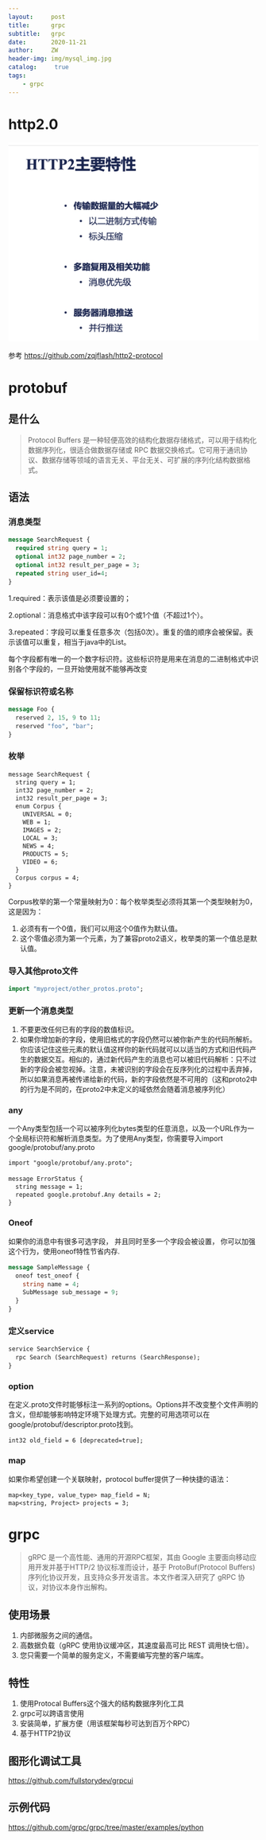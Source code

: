 ```yaml
---
layout:     post
title:      grpc
subtitle:   grpc
date:       2020-11-21
author:     ZW
header-img: img/mysql_img.jpg
catalog: 	 true
tags:
    - grpc
---
```



# http2.0

![图一](/img/20210106201516.jpg)

参考 https://github.com/zqjflash/http2-protocol


# protobuf
## 是什么
> Protocol Buffers 是一种轻便高效的结构化数据存储格式，可以用于结构化数据序列化，很适合做数据存储或 RPC 数据交换格式。它可用于通讯协议、数据存储等领域的语言无关、平台无关、可扩展的序列化结构数据格式。

## 语法

### 消息类型
```protobuf
message SearchRequest {
  required string query = 1;
  optional int32 page_number = 2;
  optional int32 result_per_page = 3;
  repeated string user_id=4;
}
```

1.required：表示该值是必须要设置的；

2.optional：消息格式中该字段可以有0个或1个值（不超过1个）。

3.repeated：字段可以重复任意多次（包括0次）。重复的值的顺序会被保留。表示该值可以重复，相当于java中的List。

每个字段都有唯一的一个数字标识符。这些标识符是用来在消息的二进制格式中识别各个字段的，一旦开始使用就不能够再改变


### 保留标识符或名称
```protobuf
message Foo {
  reserved 2, 15, 9 to 11;
  reserved "foo", "bar";
}
```

### 枚举
```protobuf3
message SearchRequest {
  string query = 1;
  int32 page_number = 2;
  int32 result_per_page = 3;
  enum Corpus {
    UNIVERSAL = 0;
    WEB = 1;
    IMAGES = 2;
    LOCAL = 3;
    NEWS = 4;
    PRODUCTS = 5;
    VIDEO = 6;
  }
  Corpus corpus = 4;
}
```
Corpus枚举的第一个常量映射为0：每个枚举类型必须将其第一个类型映射为0，这是因为：

1. 必须有有一个0值，我们可以用这个0值作为默认值。
2. 这个零值必须为第一个元素，为了兼容proto2语义，枚举类的第一个值总是默认值。

### 导入其他proto文件
```protobuf
import "myproject/other_protos.proto";
```

### 更新一个消息类型
1. 不要更改任何已有的字段的数值标识。
2. 如果你增加新的字段，使用旧格式的字段仍然可以被你新产生的代码所解析。你应该记住这些元素的默认值这样你的新代码就可以以适当的方式和旧代码产生的数据交互。相似的，通过新代码产生的消息也可以被旧代码解析：只不过新的字段会被忽视掉。注意，未被识别的字段会在反序列化的过程中丢弃掉，所以如果消息再被传递给新的代码，新的字段依然是不可用的（这和proto2中的行为是不同的，在proto2中未定义的域依然会随着消息被序列化）


### any
一个Any类型包括一个可以被序列化bytes类型的任意消息，以及一个URL作为一个全局标识符和解析消息类型。为了使用Any类型，你需要导入import google/protobuf/any.proto
```protobuf3
import "google/protobuf/any.proto";

message ErrorStatus {
  string message = 1;
  repeated google.protobuf.Any details = 2;
}
```

### Oneof
如果你的消息中有很多可选字段， 并且同时至多一个字段会被设置， 你可以加强这个行为，使用oneof特性节省内存.

```protobuf
message SampleMessage {
  oneof test_oneof {
    string name = 4;
    SubMessage sub_message = 9;
  }
}

```


### 定义service
```protobuf
service SearchService {
  rpc Search (SearchRequest) returns (SearchResponse);
}
```

### option
在定义.proto文件时能够标注一系列的options。Options并不改变整个文件声明的含义，但却能够影响特定环境下处理方式。完整的可用选项可以在google/protobuf/descriptor.proto找到。
```protobuf3
int32 old_field = 6 [deprecated=true];
```



### map
如果你希望创建一个关联映射，protocol buffer提供了一种快捷的语法：
```protobuf3
map<key_type, value_type> map_field = N;
map<string, Project> projects = 3;
```

# grpc
> gRPC 是一个高性能、通用的开源RPC框架，其由 Google 主要面向移动应用开发并基于HTTP/2 协议标准而设计，基于 ProtoBuf(Protocol Buffers) 序列化协议开发，且支持众多开发语言。本文作者深入研究了 gRPC 协议，对协议本身作出解构。

## 使用场景
1. 内部微服务之间的通信。
2. 高数据负载（gRPC 使用协议缓冲区，其速度最高可比 REST 调用快七倍）。
3. 您只需要一个简单的服务定义，不需要编写完整的客户端库。

## 特性
1. 使用Protocal Buffers这个强大的结构数据序列化工具
2. grpc可以跨语言使用
3. 安装简单，扩展方便（用该框架每秒可达到百万个RPC）
4. 基于HTTP2协议

## 图形化调试工具
https://github.com/fullstorydev/grpcui

## 示例代码
https://github.com/grpc/grpc/tree/master/examples/python